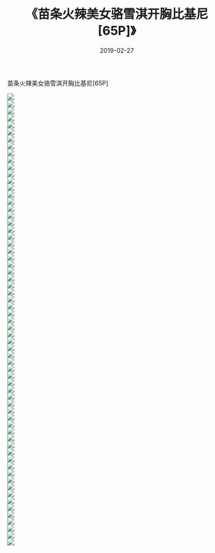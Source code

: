 ﻿---
layout: post
title:  《苗条火辣美女骆雪淇开胸比基尼[65P]》
date:   2019-02-27
img: http://img.660000.xyz/Sharelink/性感/2019/苗条火辣美女骆雪淇开胸比基尼[65P]/000.jpg
categories: [美女, 清纯, 唯美]
---

苗条火辣美女骆雪淇开胸比基尼[65P]

  ![](http://img.660000.xyz/Sharelink/性感/2019/苗条火辣美女骆雪淇开胸比基尼[65P]/001.jpg) <br> ![](http://img.660000.xyz/Sharelink/性感/2019/苗条火辣美女骆雪淇开胸比基尼[65P]/002.jpg) <br> ![](http://img.660000.xyz/Sharelink/性感/2019/苗条火辣美女骆雪淇开胸比基尼[65P]/003.jpg) <br> ![](http://img.660000.xyz/Sharelink/性感/2019/苗条火辣美女骆雪淇开胸比基尼[65P]/004.jpg) <br> ![](http://img.660000.xyz/Sharelink/性感/2019/苗条火辣美女骆雪淇开胸比基尼[65P]/005.jpg) <br> ![](http://img.660000.xyz/Sharelink/性感/2019/苗条火辣美女骆雪淇开胸比基尼[65P]/006.jpg) <br> ![](http://img.660000.xyz/Sharelink/性感/2019/苗条火辣美女骆雪淇开胸比基尼[65P]/007.jpg) <br> ![](http://img.660000.xyz/Sharelink/性感/2019/苗条火辣美女骆雪淇开胸比基尼[65P]/008.jpg) <br> ![](http://img.660000.xyz/Sharelink/性感/2019/苗条火辣美女骆雪淇开胸比基尼[65P]/009.jpg) <br> ![](http://img.660000.xyz/Sharelink/性感/2019/苗条火辣美女骆雪淇开胸比基尼[65P]/010.jpg) <br> ![](http://img.660000.xyz/Sharelink/性感/2019/苗条火辣美女骆雪淇开胸比基尼[65P]/011.jpg) <br> ![](http://img.660000.xyz/Sharelink/性感/2019/苗条火辣美女骆雪淇开胸比基尼[65P]/012.jpg) <br> ![](http://img.660000.xyz/Sharelink/性感/2019/苗条火辣美女骆雪淇开胸比基尼[65P]/013.jpg) <br> ![](http://img.660000.xyz/Sharelink/性感/2019/苗条火辣美女骆雪淇开胸比基尼[65P]/014.jpg) <br> ![](http://img.660000.xyz/Sharelink/性感/2019/苗条火辣美女骆雪淇开胸比基尼[65P]/015.jpg) <br> ![](http://img.660000.xyz/Sharelink/性感/2019/苗条火辣美女骆雪淇开胸比基尼[65P]/016.jpg) <br> ![](http://img.660000.xyz/Sharelink/性感/2019/苗条火辣美女骆雪淇开胸比基尼[65P]/017.jpg) <br> ![](http://img.660000.xyz/Sharelink/性感/2019/苗条火辣美女骆雪淇开胸比基尼[65P]/018.jpg) <br> ![](http://img.660000.xyz/Sharelink/性感/2019/苗条火辣美女骆雪淇开胸比基尼[65P]/019.jpg) <br> ![](http://img.660000.xyz/Sharelink/性感/2019/苗条火辣美女骆雪淇开胸比基尼[65P]/020.jpg) <br> ![](http://img.660000.xyz/Sharelink/性感/2019/苗条火辣美女骆雪淇开胸比基尼[65P]/021.jpg) <br> ![](http://img.660000.xyz/Sharelink/性感/2019/苗条火辣美女骆雪淇开胸比基尼[65P]/022.jpg) <br> ![](http://img.660000.xyz/Sharelink/性感/2019/苗条火辣美女骆雪淇开胸比基尼[65P]/023.jpg) <br> ![](http://img.660000.xyz/Sharelink/性感/2019/苗条火辣美女骆雪淇开胸比基尼[65P]/024.jpg) <br> ![](http://img.660000.xyz/Sharelink/性感/2019/苗条火辣美女骆雪淇开胸比基尼[65P]/025.jpg) <br> ![](http://img.660000.xyz/Sharelink/性感/2019/苗条火辣美女骆雪淇开胸比基尼[65P]/026.jpg) <br> ![](http://img.660000.xyz/Sharelink/性感/2019/苗条火辣美女骆雪淇开胸比基尼[65P]/027.jpg) <br> ![](http://img.660000.xyz/Sharelink/性感/2019/苗条火辣美女骆雪淇开胸比基尼[65P]/028.jpg) <br> ![](http://img.660000.xyz/Sharelink/性感/2019/苗条火辣美女骆雪淇开胸比基尼[65P]/029.jpg) <br> ![](http://img.660000.xyz/Sharelink/性感/2019/苗条火辣美女骆雪淇开胸比基尼[65P]/030.jpg) <br> ![](http://img.660000.xyz/Sharelink/性感/2019/苗条火辣美女骆雪淇开胸比基尼[65P]/031.jpg) <br> ![](http://img.660000.xyz/Sharelink/性感/2019/苗条火辣美女骆雪淇开胸比基尼[65P]/032.jpg) <br> ![](http://img.660000.xyz/Sharelink/性感/2019/苗条火辣美女骆雪淇开胸比基尼[65P]/033.jpg) <br> ![](http://img.660000.xyz/Sharelink/性感/2019/苗条火辣美女骆雪淇开胸比基尼[65P]/034.jpg) <br> ![](http://img.660000.xyz/Sharelink/性感/2019/苗条火辣美女骆雪淇开胸比基尼[65P]/035.jpg) <br> ![](http://img.660000.xyz/Sharelink/性感/2019/苗条火辣美女骆雪淇开胸比基尼[65P]/036.jpg) <br> ![](http://img.660000.xyz/Sharelink/性感/2019/苗条火辣美女骆雪淇开胸比基尼[65P]/037.jpg) <br> ![](http://img.660000.xyz/Sharelink/性感/2019/苗条火辣美女骆雪淇开胸比基尼[65P]/038.jpg) <br> ![](http://img.660000.xyz/Sharelink/性感/2019/苗条火辣美女骆雪淇开胸比基尼[65P]/039.jpg) <br> ![](http://img.660000.xyz/Sharelink/性感/2019/苗条火辣美女骆雪淇开胸比基尼[65P]/040.jpg) <br> ![](http://img.660000.xyz/Sharelink/性感/2019/苗条火辣美女骆雪淇开胸比基尼[65P]/041.jpg) <br> ![](http://img.660000.xyz/Sharelink/性感/2019/苗条火辣美女骆雪淇开胸比基尼[65P]/042.jpg) <br> ![](http://img.660000.xyz/Sharelink/性感/2019/苗条火辣美女骆雪淇开胸比基尼[65P]/043.jpg) <br> ![](http://img.660000.xyz/Sharelink/性感/2019/苗条火辣美女骆雪淇开胸比基尼[65P]/044.jpg) <br> ![](http://img.660000.xyz/Sharelink/性感/2019/苗条火辣美女骆雪淇开胸比基尼[65P]/045.jpg) <br> ![](http://img.660000.xyz/Sharelink/性感/2019/苗条火辣美女骆雪淇开胸比基尼[65P]/046.jpg) <br> ![](http://img.660000.xyz/Sharelink/性感/2019/苗条火辣美女骆雪淇开胸比基尼[65P]/047.jpg) <br> ![](http://img.660000.xyz/Sharelink/性感/2019/苗条火辣美女骆雪淇开胸比基尼[65P]/048.jpg) <br> ![](http://img.660000.xyz/Sharelink/性感/2019/苗条火辣美女骆雪淇开胸比基尼[65P]/049.jpg) <br> ![](http://img.660000.xyz/Sharelink/性感/2019/苗条火辣美女骆雪淇开胸比基尼[65P]/050.jpg) <br> ![](http://img.660000.xyz/Sharelink/性感/2019/苗条火辣美女骆雪淇开胸比基尼[65P]/051.jpg) <br> ![](http://img.660000.xyz/Sharelink/性感/2019/苗条火辣美女骆雪淇开胸比基尼[65P]/052.jpg) <br> ![](http://img.660000.xyz/Sharelink/性感/2019/苗条火辣美女骆雪淇开胸比基尼[65P]/053.jpg) <br> ![](http://img.660000.xyz/Sharelink/性感/2019/苗条火辣美女骆雪淇开胸比基尼[65P]/054.jpg) <br> ![](http://img.660000.xyz/Sharelink/性感/2019/苗条火辣美女骆雪淇开胸比基尼[65P]/055.jpg) <br> ![](http://img.660000.xyz/Sharelink/性感/2019/苗条火辣美女骆雪淇开胸比基尼[65P]/056.jpg) <br> ![](http://img.660000.xyz/Sharelink/性感/2019/苗条火辣美女骆雪淇开胸比基尼[65P]/057.jpg) <br> ![](http://img.660000.xyz/Sharelink/性感/2019/苗条火辣美女骆雪淇开胸比基尼[65P]/058.jpg) <br> ![](http://img.660000.xyz/Sharelink/性感/2019/苗条火辣美女骆雪淇开胸比基尼[65P]/059.jpg) <br> ![](http://img.660000.xyz/Sharelink/性感/2019/苗条火辣美女骆雪淇开胸比基尼[65P]/060.jpg) <br> ![](http://img.660000.xyz/Sharelink/性感/2019/苗条火辣美女骆雪淇开胸比基尼[65P]/061.jpg) <br> ![](http://img.660000.xyz/Sharelink/性感/2019/苗条火辣美女骆雪淇开胸比基尼[65P]/062.jpg) <br> ![](http://img.660000.xyz/Sharelink/性感/2019/苗条火辣美女骆雪淇开胸比基尼[65P]/063.jpg) <br> ![](http://img.660000.xyz/Sharelink/性感/2019/苗条火辣美女骆雪淇开胸比基尼[65P]/064.jpg) <br> ![](http://img.660000.xyz/Sharelink/性感/2019/苗条火辣美女骆雪淇开胸比基尼[65P]/065.jpg) <br>